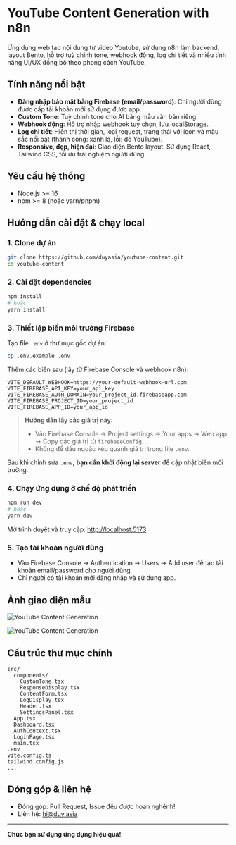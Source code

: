 # YouTube Content Generation with n8n

Ứng dụng web tạo nội dung từ video Youtube, sử dụng n8n làm backend, layout Bento, hỗ trợ tuỳ chỉnh tone, webhook động, log chi tiết và nhiều tính năng UI/UX đồng bộ theo phong cách YouTube.

## Tính năng nổi bật

- **Đăng nhập bảo mật bằng Firebase (email/password)**: Chỉ người dùng được cấp tài khoản mới sử dụng được app.
- **Custom Tone**: Tuỳ chỉnh tone cho AI bằng mẫu văn bản riêng.
- **Webhook động**: Hỗ trợ nhập webhook tuỳ chọn, lưu localStorage.
- **Log chi tiết**: Hiển thị thời gian, loại request, trạng thái với icon và màu sắc nổi bật (thành công: xanh lá, lỗi: đỏ YouTube).
- **Responsive, đẹp, hiện đại**: Giao diện Bento layout. Sử dụng React, Tailwind CSS, tối ưu trải nghiệm người dùng.

## Yêu cầu hệ thống

- Node.js >= 16
- npm >= 8 (hoặc yarn/pnpm)

## Hướng dẫn cài đặt & chạy local

### 1. Clone dự án

```bash
git clone https://github.com/duyasia/youtube-content.git
cd youtube-content
```

### 2. Cài đặt dependencies

```bash
npm install
# hoặc
yarn install
```

### 3. Thiết lập biến môi trường Firebase

Tạo file `.env` ở thư mục gốc dự án:

```bash
cp .env.example .env
```

Thêm các biến sau (lấy từ Firebase Console và webhook n8n):

```env
VITE_DEFAULT_WEBHOOK=https://your-default-webhook-url.com
VITE_FIREBASE_API_KEY=your_api_key
VITE_FIREBASE_AUTH_DOMAIN=your_project_id.firebaseapp.com
VITE_FIREBASE_PROJECT_ID=your_project_id
VITE_FIREBASE_APP_ID=your_app_id
```

> **Hướng dẫn lấy các giá trị này:**
>
> - Vào Firebase Console → Project settings → Your apps → Web app → Copy các giá trị từ `firebaseConfig`.
> - Không để dấu ngoặc kép quanh giá trị trong file `.env`.

Sau khi chỉnh sửa `.env`, **bạn cần khởi động lại server** để cập nhật biến môi trường.

### 4. Chạy ứng dụng ở chế độ phát triển

```bash
npm run dev
# hoặc
yarn dev
```

Mở trình duyệt và truy cập: [http://localhost:5173](http://localhost:5173)

### 5. Tạo tài khoản người dùng

- Vào Firebase Console → Authentication → Users → Add user để tạo tài khoản email/password cho người dùng.
- Chỉ người có tài khoản mới đăng nhập và sử dụng app.

## Ảnh giao diện mẫu

![YouTube Content Generation](https://auto.vnrom.net/uploads/post/5trn67psK9C.png)

![YouTube Content Generation](https://auto.vnrom.net/uploads/post/5trn6SQ8dVW.png)

## Cấu trúc thư mục chính

```
src/
  components/
    CustomTone.tsx
    ResponseDisplay.tsx
    ContentForm.tsx
    LogDisplay.tsx
    Header.tsx
    SettingsPanel.tsx
  App.tsx
  Dashboard.tsx
  AuthContext.tsx
  LoginPage.tsx
  main.tsx
.env
vite.config.ts
tailwind.config.js
...
```

## Đóng góp & liên hệ

- Đóng góp: Pull Request, Issue đều được hoan nghênh!
- Liên hệ: hi@duy.asia

---

**Chúc bạn sử dụng ứng dụng hiệu quả!**
